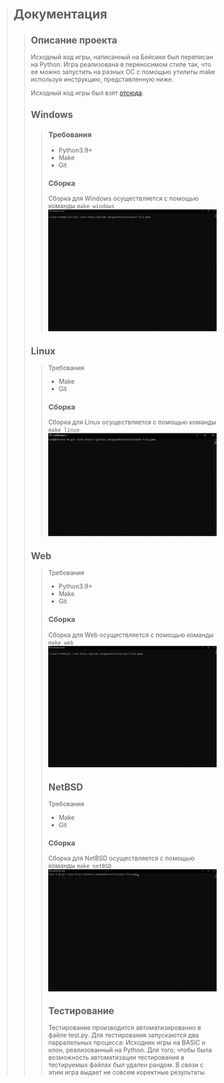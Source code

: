 > # Документация
>> ## Описание проекта
>> Исходный код игры, написанный на Бейсике был переписан на Python. 
>> Игра реализована в переносимом стиле так, что ее можно запустить на разных ОС
>> с помощью утилиты make используя инструкцию, представленную ниже.
>> 
>> Исходный код игры был взят [отсюда](https://www.roug.org/retrocomputing/languages/basic/morebasicgames).
>> ## Windows
>>> ### Требования
>>> - Python3.9+
>>> - Make
>>> - Git
>>> ### Сборка
>>> Сборка для Windows осуществляется с помощью команды
>>> `make windows`
>>> ![](videos/wndgif.gif)
>> ## Linux
>>>  Требования
>>> - Make
>>> - Git
>>> ### Сборка
>>> Сборка для Linux осуществляется с помощью команды
>>> `make linux`
>>> ![](videos/lingif.gif)
>> ## Web
>>>  Требования
>>> - Python3.9+
>>> - Make
>>> - Git
>>> ### Сборка
>>> Сборка для Web осуществляется с помощью команды
>>> `make web`
>>> ![](videos/webgif.gif)
>>> ## NetBSD
>>>  Требования
>>> - Make
>>> - Git
>>> ### Сборка
>>> Сборка для NetBSD осуществляется с помощью команды
>>> `make netBSD`
>>> ![](videos/bsdgif.gif)
>>> ## Тестирование
>>> Тестирование производится автоматизированно в файле test.py. Для тестирования запускаются два парралельных процесса: 
>>> Исходник игры на BASIC и клон, реализованный на Python.
>>> Для того, чтобы была возможность автоматизации тестирования в тестируемых файлах был удален рандом. 
>>> В связи с этим игра выдает не совсем коректные результаты.